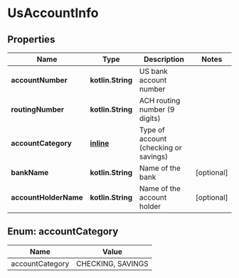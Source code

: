
# UsAccountInfo

## Properties
| Name | Type | Description | Notes |
| ------------ | ------------- | ------------- | ------------- |
| **accountNumber** | **kotlin.String** | US bank account number |  |
| **routingNumber** | **kotlin.String** | ACH routing number (9 digits) |  |
| **accountCategory** | [**inline**](#AccountCategory) | Type of account (checking or savings) |  |
| **bankName** | **kotlin.String** | Name of the bank |  [optional] |
| **accountHolderName** | **kotlin.String** | Name of the account holder |  [optional] |


<a id="AccountCategory"></a>
## Enum: accountCategory
| Name | Value |
| ---- | ----- |
| accountCategory | CHECKING, SAVINGS |



